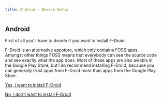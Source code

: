 ```yaml
---
title: Android - Device Setup
---
```

## Android

First of all you'll have to decide if you want to install F-Droid.

F-Droid is an alternative appstore, which only contains FOSS apps.
Amongst other things FOSS means that everybody can see the source code and see exactly what the app does.
Most of these apps are also aviable in the Google Play Store, but I do recommend installing F-Droid, because you can generally trust apps from F-Droid more than apps from the Google Play Store.

[Yes, I want to install F-Droid](android-fdroid)

[No, I don't want to install F-Droid](android-playstore)

